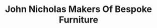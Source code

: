 ---
title: "John Nicholas Makers Of Bespoke Furniture"
url: /brighton/john-nicholas-makers-of-bespoke-furniture/
shop: furniture
---